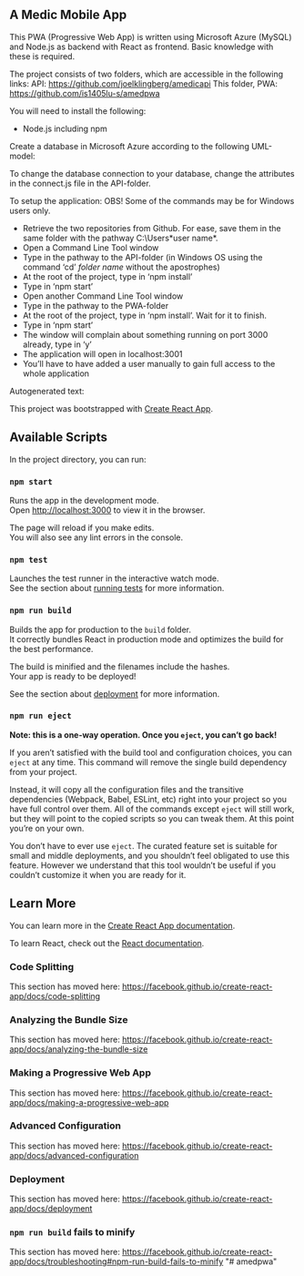 ﻿## A Medic Mobile App

This PWA (Progressive Web App) is written using Microsoft Azure (MySQL) and Node.js as backend with React as frontend. Basic knowledge with these is required.

The project consists of two folders, which are accessible in the following links: 
API: https://github.com/joelklingberg/amedicapi 
This folder, PWA: https://github.com/is1405lu-s/amedpwa 

You will need to install the following: 
- Node.js including npm

Create a database in Microsoft Azure according to the following UML-model: 


To change the database connection to your database, change the attributes in the connect.js file in the API-folder.

To setup the application:
OBS! Some of the commands may be for Windows users only.  
- Retrieve the two repositories from Github. For ease, save them in the same folder with the pathway C:\Users\*user name*. 
- Open a  Command Line Tool window
- Type in the pathway to the API-folder (in Windows OS using the command ‘cd’ *folder name* without the apostrophes)
- At the root of the project, type in ‘npm install’
- Type in ‘npm start’
- Open another Command Line Tool window
- Type in the pathway to the PWA-folder
- At the root of the project, type in ‘npm install’. Wait for it to finish.
- Type in ‘npm start’
- The window will complain about something running on port 3000 already, type in ‘y’
- The application will open in localhost:3001
- You’ll have to have added a user manually to gain full access to the whole application



Autogenerated text: 

This project was bootstrapped with [Create React App](https://github.com/facebook/create-react-app).

## Available Scripts

In the project directory, you can run:

### `npm start`

Runs the app in the development mode.<br>
Open [http://localhost:3000](http://localhost:3000) to view it in the browser.

The page will reload if you make edits.<br>
You will also see any lint errors in the console.

### `npm test`

Launches the test runner in the interactive watch mode.<br>
See the section about [running tests](https://facebook.github.io/create-react-app/docs/running-tests) for more information.

### `npm run build`

Builds the app for production to the `build` folder.<br>
It correctly bundles React in production mode and optimizes the build for the best performance.

The build is minified and the filenames include the hashes.<br>
Your app is ready to be deployed!

See the section about [deployment](https://facebook.github.io/create-react-app/docs/deployment) for more information.

### `npm run eject`

**Note: this is a one-way operation. Once you `eject`, you can’t go back!**

If you aren’t satisfied with the build tool and configuration choices, you can `eject` at any time. This command will remove the single build dependency from your project.

Instead, it will copy all the configuration files and the transitive dependencies (Webpack, Babel, ESLint, etc) right into your project so you have full control over them. All of the commands except `eject` will still work, but they will point to the copied scripts so you can tweak them. At this point you’re on your own.

You don’t have to ever use `eject`. The curated feature set is suitable for small and middle deployments, and you shouldn’t feel obligated to use this feature. However we understand that this tool wouldn’t be useful if you couldn’t customize it when you are ready for it.

## Learn More

You can learn more in the [Create React App documentation](https://facebook.github.io/create-react-app/docs/getting-started).

To learn React, check out the [React documentation](https://reactjs.org/).

### Code Splitting

This section has moved here: https://facebook.github.io/create-react-app/docs/code-splitting

### Analyzing the Bundle Size

This section has moved here: https://facebook.github.io/create-react-app/docs/analyzing-the-bundle-size

### Making a Progressive Web App

This section has moved here: https://facebook.github.io/create-react-app/docs/making-a-progressive-web-app

### Advanced Configuration

This section has moved here: https://facebook.github.io/create-react-app/docs/advanced-configuration

### Deployment

This section has moved here: https://facebook.github.io/create-react-app/docs/deployment

### `npm run build` fails to minify

This section has moved here: https://facebook.github.io/create-react-app/docs/troubleshooting#npm-run-build-fails-to-minify
"# amedpwa" 
